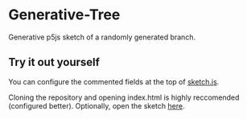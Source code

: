 # Generative-Tree
Generative p5js sketch of a randomly generated branch.

## Try it out yourself
You can configure the commented fields at the top of [sketch.js](https://github.com/Bobakanoosh/Generative-Tree/blob/master/sketch.js).

Cloning the repository and opening index.html is highly reccomended (configured better). Optionally, open the sketch [here](https://editor.p5js.org/Bobakanoosh/sketches/b3jXUEUtb).
